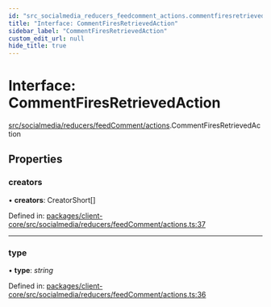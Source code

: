```yaml
---
id: "src_socialmedia_reducers_feedcomment_actions.commentfiresretrievedaction"
title: "Interface: CommentFiresRetrievedAction"
sidebar_label: "CommentFiresRetrievedAction"
custom_edit_url: null
hide_title: true
---
```


# Interface: CommentFiresRetrievedAction

[src/socialmedia/reducers/feedComment/actions](../modules/src_socialmedia_reducers_feedcomment_actions.md).CommentFiresRetrievedAction

## Properties

### creators

• **creators**: CreatorShort[]

Defined in: [packages/client-core/src/socialmedia/reducers/feedComment/actions.ts:37](https://github.com/xr3ngine/xr3ngine/blob/7e8e151f1/packages/client-core/src/socialmedia/reducers/feedComment/actions.ts#L37)

___

### type

• **type**: *string*

Defined in: [packages/client-core/src/socialmedia/reducers/feedComment/actions.ts:36](https://github.com/xr3ngine/xr3ngine/blob/7e8e151f1/packages/client-core/src/socialmedia/reducers/feedComment/actions.ts#L36)

